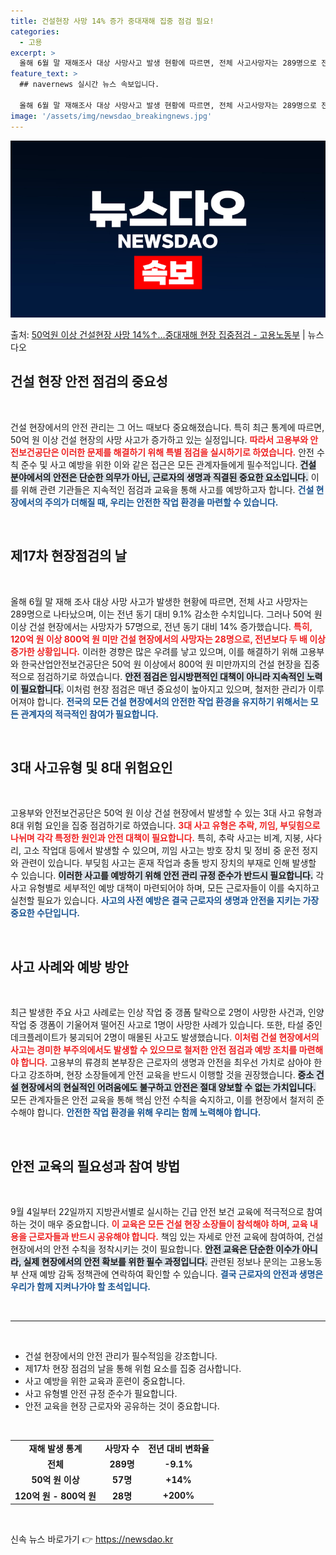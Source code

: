```yaml
---
title: 건설현장 사망 14% 증가 중대재해 집중 점검 필요!
categories:
  - 고용
excerpt: >
  올해 6월 말 재해조사 대상 사망사고 발생 현황에 따르면, 전체 사고사망자는 289명으로 전년 동기 대비 9…
feature_text: >
  ## navernews 실시간 뉴스 속보입니다.

  올해 6월 말 재해조사 대상 사망사고 발생 현황에 따르면, 전체 사고사망자는 289명으로 전년 동기 대비 9…
image: '/assets/img/newsdao_breakingnews.jpg'
---
```


![뉴스다오 속보](/assets/img/newsdao_breakingnews.jpg)

<p>출처: <a href="https://newsdao.kr/1836" rel="dofollow">50억원 이상 건설현장 사망 14%↑…중대재해 현장 집중점검 - 고용노동부</a> | 뉴스다오</p>

<h2 data-ke-size="size26">건설 현장 안전 점검의 중요성</h2>

<p data-ke-size="size16">&nbsp;</p>
건설 현장에서의 안전 관리는 그 어느 때보다 중요해졌습니다. 특히 최근 통계에 따르면, 50억 원 이상 건설 현장의 사망 사고가 증가하고 있는 실정입니다. <b><span style="color: #ee2323;">따라서 고용부와 안전보건공단은 이러한 문제를 해결하기 위해 특별 점검을 실시하기로 하였습니다.</span></b> 안전 수칙 준수 및 사고 예방을 위한 이와 같은 접근은 모든 관계자들에게 필수적입니다. <b><span style="background-color: #21538527;">건설 분야에서의 안전은 단순한 의무가 아닌, 근로자의 생명과 직결된 중요한 요소입니다.</span></b> 이를 위해 관련 기관들은 지속적인 점검과 교육을 통해 사고를 예방하고자 합니다. <b><span style="color: #1a5490;">건설 현장에서의 주의가 더해질 때, 우리는 안전한 작업 환경을 마련할 수 있습니다.</span></b>

<p data-ke-size="size16">&nbsp;</p>

<h2 data-ke-size="size26">제17차 현장점검의 날</h2>

<p data-ke-size="size16">&nbsp;</p>
올해 6월 말 재해 조사 대상 사망 사고가 발생한 현황에 따르면, 전체 사고 사망자는 289명으로 나타났으며, 이는 전년 동기 대비 9.1% 감소한 수치입니다. 그러나 50억 원 이상 건설 현장에서는 사망자가 57명으로, 전년 동기 대비 14% 증가했습니다. <b><span style="color: #ee2323;">특히, 120억 원 이상 800억 원 미만 건설 현장에서의 사망자는 28명으로, 전년보다 두 배 이상 증가한 상황입니다.</span></b> 이러한 경향은 많은 우려를 낳고 있으며, 이를 해결하기 위해 고용부와 한국산업안전보건공단은 50억 원 이상에서 800억 원 미만까지의 건설 현장을 집중적으로 점검하기로 하였습니다. <b><span style="background-color: #21538527;">안전 점검은 임시방편적인 대책이 아니라 지속적인 노력이 필요합니다.</span></b> 이처럼 현장 점검은 매년 중요성이 높아지고 있으며, 철저한 관리가 이루어져야 합니다. <b><span style="color: #1a5490;">전국의 모든 건설 현장에서의 안전한 작업 환경을 유지하기 위해서는 모든 관계자의 적극적인 참여가 필요합니다.</span></b>

<p data-ke-size="size16">&nbsp;</p>

<h2 data-ke-size="size26">3대 사고유형 및 8대 위험요인</h2>

<p data-ke-size="size16">&nbsp;</p>
고용부와 안전보건공단은 50억 원 이상 건설 현장에서 발생할 수 있는 3대 사고 유형과 8대 위험 요인을 집중 점검하기로 하였습니다. <b><span style="color: #ee2323;">3대 사고 유형은 추락, 끼임, 부딪힘으로 나뉘며 각각 특정한 원인과 안전 대책이 필요합니다.</span></b> 특히, 추락 사고는 비계, 지붕, 사다리, 고소 작업대 등에서 발생할 수 있으며, 끼임 사고는 방호 장치 및 정비 중 운전 정지와 관련이 있습니다. 부딪힘 사고는 혼재 작업과 충돌 방지 장치의 부재로 인해 발생할 수 있습니다. <b><span style="background-color: #21538527;">이러한 사고를 예방하기 위해 안전 관리 규정 준수가 반드시 필요합니다.</span></b> 각 사고 유형별로 세부적인 예방 대책이 마련되어야 하며, 모든 근로자들이 이를 숙지하고 실천할 필요가 있습니다. <b><span style="color: #1a5490;">사고의 사전 예방은 결국 근로자의 생명과 안전을 지키는 가장 중요한 수단입니다.</span></b>

<p data-ke-size="size16">&nbsp;</p>

<h2 data-ke-size="size26">사고 사례와 예방 방안</h2>

<p data-ke-size="size16">&nbsp;</p>
최근 발생한 주요 사고 사례로는 인상 작업 중 갱폼 탈락으로 2명이 사망한 사건과, 인양 작업 중 갱폼이 기울어져 떨어진 사고로 1명이 사망한 사례가 있습니다. 또한, 타설 중인 데크플레이트가 붕괴되어 2명이 매몰된 사고도 발생했습니다. <b><span style="color: #ee2323;">이처럼 건설 현장에서의 사고는 경미한 부주의에서도 발생할 수 있으므로 철저한 안전 점검과 예방 조치를 마련해야 합니다.</span></b> 고용부의 류경희 본부장은 근로자의 생명과 안전을 최우선 가치로 삼아야 한다고 강조하며, 현장 소장들에게 안전 교육을 반드시 이행할 것을 권장했습니다. <b><span style="background-color: #21538527;">중소 건설 현장에서의 현실적인 어려움에도 불구하고 안전은 절대 양보할 수 없는 가치입니다.</span></b> 모든 관계자들은 안전 교육을 통해 핵심 안전 수칙을 숙지하고, 이를 현장에서 철저히 준수해야 합니다. <b><span style="color: #1a5490;">안전한 작업 환경을 위해 우리는 함께 노력해야 합니다.</span></b>

<p data-ke-size="size16">&nbsp;</p>

<h2 data-ke-size="size26">안전 교육의 필요성과 참여 방법</h2>

<p data-ke-size="size16">&nbsp;</p>
9월 4일부터 22일까지 지방관서별로 실시하는 긴급 안전 보건 교육에 적극적으로 참여하는 것이 매우 중요합니다. <b><span style="color: #ee2323;">이 교육은 모든 건설 현장 소장들이 참석해야 하며, 교육 내용을 근로자들과 반드시 공유해야 합니다.</span></b> 책임 있는 자세로 안전 교육에 참여하여, 건설 현장에서의 안전 수칙을 정착시키는 것이 필요합니다. <b><span style="background-color: #21538527;">안전 교육은 단순한 이수가 아니라, 실제 현장에서의 안전 확보를 위한 필수 과정입니다.</span></b> 관련된 정보나 문의는 고용노동부 산재 예방 감독 정책관에 연락하여 확인할 수 있습니다. <b><span style="color: #1a5490;">결국 근로자의 안전과 생명은 우리가 함께 지켜나가야 할 초석입니다.</span></b>

<p data-ke-size="size16">&nbsp;</p>

<hr>
<p data-ke-size="size16">&nbsp;</p>
<ul>
    <li>건설 현장에서의 안전 관리가 필수적임을 강조합니다.</li>
    <li>제17차 현장 점검의 날을 통해 위험 요소를 집중 검사합니다.</li>
    <li>사고 예방을 위한 교육과 훈련이 중요합니다.</li>
    <li>사고 유형별 안전 규정 준수가 필요합니다.</li>
    <li>안전 교육을 현장 근로자와 공유하는 것이 중요합니다.</li>
</ul>

<p data-ke-size="size16">&nbsp;</p>

<table style="width: 100%;">
    <tr>
        <td style="text-align: center; height: 17px;"><b>재해 발생 통계</b></td>
        <td style="text-align: center; height: 17px;"><b>사망자 수</b></td>
        <td style="text-align: center; height: 17px;"><b>전년 대비 변화율</b></td>
    </tr>
    <tr>
        <td style="text-align: center; height: 17px;"><b>전체</b></td>
        <td style="text-align: center; height: 17px;"><b>289명</b></td>
        <td style="text-align: center; height: 17px;"><b>-9.1%</b></td>
    </tr>
    <tr>
        <td style="text-align: center; height: 17px;"><b>50억 원 이상</b></td>
        <td style="text-align: center; height: 17px;"><b>57명</b></td>
        <td style="text-align: center; height: 17px;"><b>+14%</b></td>
    </tr>
    <tr>
        <td style="text-align: center; height: 17px;"><b>120억 원 - 800억 원</b></td>
        <td style="text-align: center; height: 17px;"><b>28명</b></td>
        <td style="text-align: center; height: 17px;"><b>+200%</b></td>
    </tr>
</table>

<p data-ke-size="size16">&nbsp;</p> 

신속 뉴스 바로가기 👉 <a href="https://newsdao.kr" rel="dofollow">https://newsdao.kr</a>


